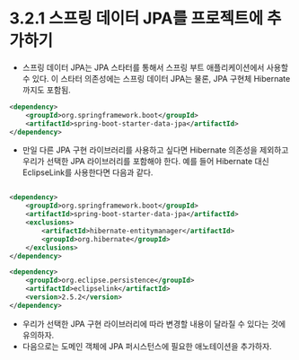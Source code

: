 # 3.2.1 스프링 데이터 JPA를 프로젝트에 추가하기
- 스프링 데이터 JPA는 JPA 스타터를 통해서 스프링 부트 애플리케이션에서 사용할 수 있다. 이 스타터 의존성에는 스프링 데이터 JPA는 물론, JPA 구현체 Hibernate까지도 포함됨.
```xml
<dependency>
    <groupId>org.springframework.boot</groupId>
    <artifactId>spring-boot-starter-data-jpa</artifactId>
</dependency>
```
- 만일 다른 JPA 구현 라이브러리를 사용하고 싶다면 Hibernate 의존성을 제외하고 우리가 선택한 JPA 라이브러리를 포함해야 한다. 예를 들어 Hibernate 대신 EclipseLink를 사용한다면 다음과 같다.
```xml

<dependency>
    <groupId>org.springframework.boot</groupId>
    <artifactId>spring-boot-starter-data-jpa</artifactId>
    <exclusions>
        <artifactId>hibernate-entitymanager</artifactId>
        <groupId>org.hibernate</groupId>
    </exclusions>
</dependency>

<dependency>
    <groupId>org.eclipse.persistence</groupId>
    <artifactId>eclipselink</artifactId>
    <version>2.5.2</version>
</dependency>
```
- 우리가 선택한 JPA 구현 라이브러리에 따라 변경할 내용이 달라질 수 있다는 것에 유의하자.
- 다음으로는 도메인 객체에 JPA 퍼시스턴스에 필요한 애노테이션을 추가하자.

